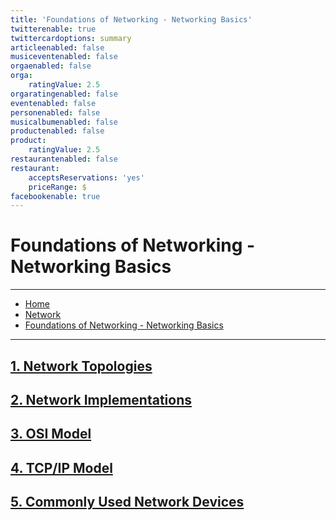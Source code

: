 ```yaml
---
title: 'Foundations of Networking - Networking Basics'
twitterenable: true
twittercardoptions: summary
articleenabled: false
musiceventenabled: false
orgaenabled: false
orga:
    ratingValue: 2.5
orgaratingenabled: false
eventenabled: false
personenabled: false
musicalbumenabled: false
productenabled: false
product:
    ratingValue: 2.5
restaurantenabled: false
restaurant:
    acceptsReservations: 'yes'
    priceRange: $
facebookenable: true
---
```


# <a href="/network/" class="nav-button transform"><span></span></a>Foundations of Networking - Networking Basics

---

<div>
<nav class="breadcrumb is-medium" aria-label="breadcrumbs">
  <ul>
    <li><a href="/"><span class="icon is-small"><i class="fa fa-home"></i></span>Home<span></span></a></li>
    <li><a href="/network"><span class="icon is-small"><i class="fa fa-connectdevelop"></i></span><span>Network</span></a></li>
    <li><a href="#">Foundations of Networking - Networking Basics</a></li>
  </ul>
</nav>
</div>

---

##  [1. Network Topologies](/network/foundations-of-networking-networking-basics/1-network-topologies)
##  [2. Network Implementations](/network/foundations-of-networking-networking-basics/2-network-implementations)
##  [3. OSI Model](/network/foundations-of-networking-networking-basics/3-osi-model)
##  [4. TCP/IP Model](/network/foundations-of-networking-networking-basics/4-tcp-ip-model)
##  [5. Commonly Used Network Devices](/network/foundations-of-networking-networking-basics/5-commonly-used-network-devices)

